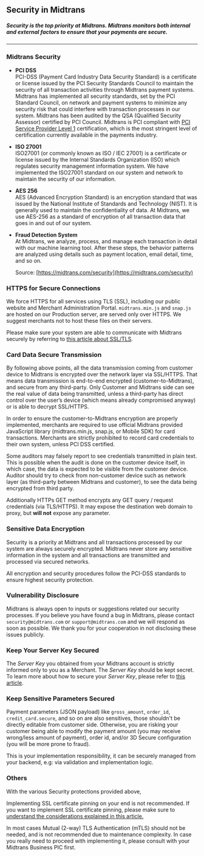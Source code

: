 ## Security in Midtrans

##### *Security is the top priority at Midtrans. Midtrans monitors both internal and external factors to ensure that your payments are secure.*
------------------

### Midtrans Security

- **PCI DSS**<br>
  PCI-DSS (Payment Card Industry Data Security Standard) is a certificate or license issued by the PCI Security Standards Council to maintain the security of all transaction activities through Midtrans payment systems. Midtrans has implemented all security standards, set by the PCI Standard Council, on network and payment systems to minimize any security risk that could interfere with transaction processes in our system.
  Midtrans has been audited by the QSA (Qualified Security Assessor) certified by PCI Council. Midtrans is PCI compliant with [PCI Service Provider Level 1](http://www.visa.com/splisting/searchGrsp.do?companyNameCriteria=midtrans) certification, which is the most stringent level of certification currently available in the payments industry.

- **ISO 27001**<br>
  ISO27001 (or commonly known as ISO / IEC 27001) is a certificate or license issued by the Internal Standards Organization (ISO) which regulates security management information system. 
  We have implemented the ISO27001 standard on our system and network to maintain the security of our information.

- **AES 256**<br>
  AES (Advanced Encryption Standard) is an encryption standard that was issued by the National Institute of Standards and Technology (NIST). It is generally used to maintain the confidentiality of data. 
  At Midtrans, we use AES-256 as a standard of encryption of all transaction data that goes in and out of our system.

- **Fraud Detection System**<br>At Midtrans, we analyze, process, and manage each transaction in detail with our machine learning tool. After these steps, the behavior patterns are analyzed using details such as payment location, email detail, time, and so on.

  Source: [https://midtrans.com/security](https://midtrans.com/security)

### HTTPS for Secure Connections

We force HTTPS for all services using TLS (SSL), including our public website and Merchant Administration Portal. 
`midtrans.min.js` and `snap.js` are hosted on our Production server, are served only over HTTPS. We suggest merchants not to host these files on their servers. 

Please make sure your system are able to communicate with Midtrans securely by referring to [this article about SSL/TLS](https://midtrans.com/id/blog/time-to-upgrade-to-tls-version-1-2).

### Card Data Secure Transmission

By following above points, all the data transmission coming from customer device to Midtrans is encrypted over the network layer via SSL/HTTPS. That means data transmission is end-to-end encrypted (customer-to-Midtrans), and secure from any third-party. Only Customer and Midtrans side can see the real value of data being transmitted, unless a third-party has direct control over the user’s device (which means already compromised anyway) or is able to decrypt SSL/HTTPS.

In order to ensure the customer-to-Midtrans encryption are properly implemented, merchants are required to use official Midtrans provided JavaScript library (midtrans.min.js, snap.js, or Mobile SDK) for card transactions. Merchants are strictly prohibited to record card credentials to their own system, unless PCI DSS certified. 

Some auditors may falsely report to see credentials transmitted in plain text. This is possible when the audit is done on the customer device itself, in which case, the data is expected to be visible from the customer device. Auditor should try to check from non-customer device such as network layer (as third-party between Midtrans and customer), to see the data being encrypted from third party.

Additionally HTTPs GET method encrypts any GET query / request credentials (via TLS/HTTPS). It may expose the destination web domain to proxy, but **will not** expose any parameter.

### Sensitive Data Encryption

Security is a priority at Midtrans and all transactions processed by our system are always securely encrypted. Midtrans never store any sensitive information in the system and all transactions are transmitted and processed via secured networks.

All encryption and security procedures follow the PCI-DSS standards to ensure highest security protection.

### Vulnerability Disclosure

Midtrans is always open to inputs or suggestions related our security processes. If you believe you have found a bug in Midtrans, please contact `security@midtrans.com` or `support@midtrans.com` and we will respond as soon as possible. We thank you for your cooperation in not disclosing these issues publicly.

### Keep Your Server Key Secured

The *Server Key* you obtained from your Midtrans account is strictly informed only to you as a Merchant. The *Server Key* should be kept secret. To learn more about how to secure your *Server Key*, please refer to [this article](https://midtrans.com/id/blog/bagaimana-cara-menyimpan-server-key-dengan-aman).

### Keep Sensitive Parameters Secured
Payment parameters (JSON payload) like `gross_amount`, `order_id`, `credit_card.secure`, and so on are also sensitives, those shouldn't be directly editable from customer side. Otherwise, you are risking your customer being able to modify the payment amount (you may receive wrong/less amount of payment), order id, and/or 3D Secure configuration (you will be more prone to fraud).

This is your implementation responsibility, it can be securely managed from your backend, e.g: via validation and implementation logic.

### Others
With the various Security protections provided above,

Implementing SSL certificate pinning on your end is not recommended. If you want to implement SSL certificate pinning, please make sure to [understand the considerations explained in this article.](/en/other/faq/technical.md#what-should-be-considered-when-merchant-want-to-do-ssl-certificate-pinning)

In most cases Mutual (2-way) TLS Authentication (mTLS) should not be needed, and is not recommended due to maintenance complexity. In case you really need to proceed with implementing it, please consult with your Midtrans Business PIC first. 